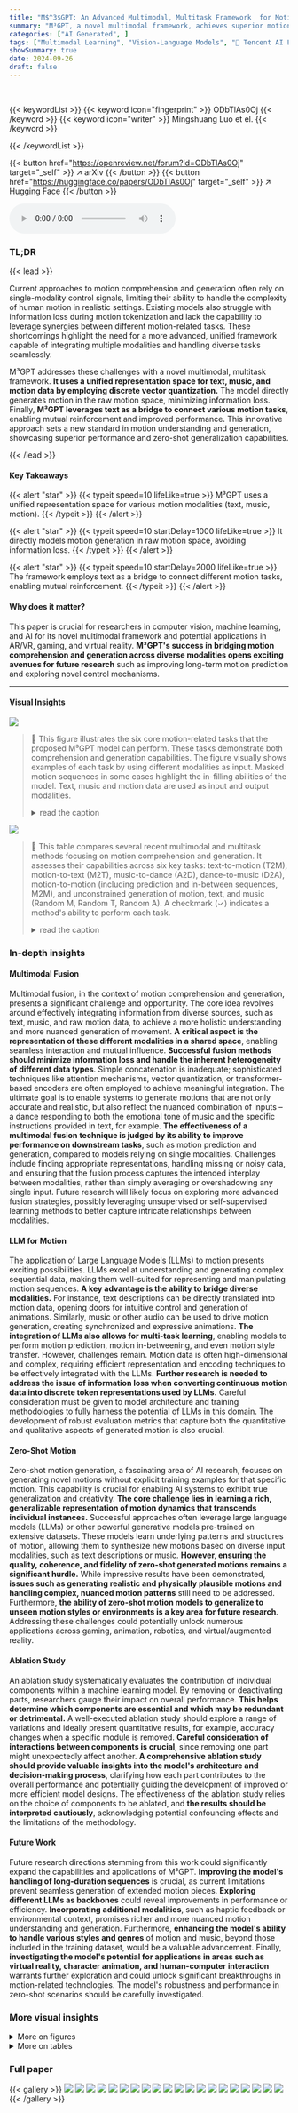 ```yaml
---
title: "M$^3$GPT: An Advanced Multimodal, Multitask Framework  for Motion Comprehension and Generation"
summary: "M³GPT, a novel multimodal framework, achieves superior motion comprehension and generation by integrating text, music, and motion data into a unified LLM representation."
categories: ["AI Generated", ]
tags: ["Multimodal Learning", "Vision-Language Models", "🏢 Tencent AI Lab",]
showSummary: true
date: 2024-09-26
draft: false
---
```


<br>

{{< keywordList >}}
{{< keyword icon="fingerprint" >}} ODbTlAs0Oj {{< /keyword >}}
{{< keyword icon="writer" >}} Mingshuang Luo et el. {{< /keyword >}}
 
{{< /keywordList >}}

{{< button href="https://openreview.net/forum?id=ODbTlAs0Oj" target="_self" >}}
↗ arXiv
{{< /button >}}
{{< button href="https://huggingface.co/papers/ODbTlAs0Oj" target="_self" >}}
↗ Hugging Face
{{< /button >}}



<audio controls>
    <source src="https://ai-paper-reviewer.com/ODbTlAs0Oj/podcast.wav" type="audio/wav">
    Your browser does not support the audio element.
</audio>


### TL;DR


{{< lead >}}

Current approaches to motion comprehension and generation often rely on single-modality control signals, limiting their ability to handle the complexity of human motion in realistic settings.  Existing models also struggle with information loss during motion tokenization and lack the capability to leverage synergies between different motion-related tasks.  These shortcomings highlight the need for a more advanced, unified framework capable of integrating multiple modalities and handling diverse tasks seamlessly.



M³GPT addresses these challenges with a novel multimodal, multitask framework. **It uses a unified representation space for text, music, and motion data by employing discrete vector quantization.** The model directly generates motion in the raw motion space, minimizing information loss.  Finally, **M³GPT leverages text as a bridge to connect various motion tasks**, enabling mutual reinforcement and improved performance. This innovative approach sets a new standard in motion understanding and generation, showcasing superior performance and zero-shot generalization capabilities.

{{< /lead >}}


#### Key Takeaways

{{< alert "star" >}}
{{< typeit speed=10 lifeLike=true >}} M³GPT uses a unified representation space for various motion modalities (text, music, motion). {{< /typeit >}}
{{< /alert >}}

{{< alert "star" >}}
{{< typeit speed=10 startDelay=1000 lifeLike=true >}} It directly models motion generation in raw motion space, avoiding information loss. {{< /typeit >}}
{{< /alert >}}

{{< alert "star" >}}
{{< typeit speed=10 startDelay=2000 lifeLike=true >}} The framework employs text as a bridge to connect different motion tasks, enabling mutual reinforcement. {{< /typeit >}}
{{< /alert >}}

#### Why does it matter?
This paper is crucial for researchers in computer vision, machine learning, and AI for its novel multimodal framework and potential applications in AR/VR, gaming, and virtual reality.  **M³GPT's success in bridging motion comprehension and generation across diverse modalities opens exciting avenues for future research** such as improving long-term motion prediction and exploring novel control mechanisms.

------
#### Visual Insights



![](https://ai-paper-reviewer.com/ODbTlAs0Oj/figures_0_1.jpg)

> 🔼 This figure illustrates the six core motion-related tasks that the proposed M³GPT model can perform.  These tasks demonstrate both comprehension and generation capabilities. The figure visually shows examples of each task by using different modalities as input. Masked motion sequences in some cases highlight the in-filling abilities of the model.  Text, music and motion data are used as input and output modalities.
> <details>
> <summary>read the caption</summary>
> Figure 1: M³GPT can handle core motion comprehension and generation tasks, including text-to-motion, motion-to-text, music-to-dance, dance-to-music, motion prediction, and motion in-between. The motion sequences within the dashed-line areas are masked in the input.
> </details>





![](https://ai-paper-reviewer.com/ODbTlAs0Oj/tables_2_1.jpg)

> 🔼 This table compares several recent multimodal and multitask methods focusing on motion comprehension and generation.  It assesses their capabilities across six key tasks: text-to-motion (T2M), motion-to-text (M2T), music-to-dance (A2D), dance-to-music (D2A), motion-to-motion (including prediction and in-between sequences, M2M), and unconstrained generation of motion, text, and music (Random M, Random T, Random A). A checkmark (✓) indicates a method's ability to perform each task.
> <details>
> <summary>read the caption</summary>
> Table 1: Comparison of recent multimodal, multitask methods across various motion comprehension and generation tasks. T2M: text-to-motion; M2T: motion-to-text; A2D: music-to-dance; D2A: dance-to-music; M2M: motion-to-motion that includes motion prediction and motion in-between. Random M, Random T, and Random A represent the unconstrained generation of motion, text, and music³, respectively.
> </details>





### In-depth insights


#### Multimodal Fusion
Multimodal fusion, in the context of motion comprehension and generation, presents a significant challenge and opportunity.  The core idea revolves around effectively integrating information from diverse sources, such as text, music, and raw motion data, to achieve a more holistic understanding and more nuanced generation of movement.  **A critical aspect is the representation of these different modalities in a shared space**, enabling seamless interaction and mutual influence.  **Successful fusion methods should minimize information loss and handle the inherent heterogeneity of different data types**. Simple concatenation is inadequate; sophisticated techniques like attention mechanisms, vector quantization, or transformer-based encoders are often employed to achieve meaningful integration.  The ultimate goal is to enable systems to generate motions that are not only accurate and realistic, but also reflect the nuanced combination of inputs – a dance responding to both the emotional tone of music and the specific instructions provided in text, for example. **The effectiveness of a multimodal fusion technique is judged by its ability to improve performance on downstream tasks**, such as motion prediction and generation, compared to models relying on single modalities.  Challenges include finding appropriate representations, handling missing or noisy data, and ensuring that the fusion process captures the intended interplay between modalities, rather than simply averaging or overshadowing any single input.  Future research will likely focus on exploring more advanced fusion strategies, possibly leveraging unsupervised or self-supervised learning methods to better capture intricate relationships between modalities.

#### LLM for Motion
The application of Large Language Models (LLMs) to motion presents exciting possibilities. LLMs excel at understanding and generating complex sequential data, making them well-suited for representing and manipulating motion sequences.  **A key advantage is the ability to bridge diverse modalities.**  For instance, text descriptions can be directly translated into motion data, opening doors for intuitive control and generation of animations.  Similarly, music or other audio can be used to drive motion generation, creating synchronized and expressive animations. **The integration of LLMs also allows for multi-task learning**, enabling models to perform motion prediction, motion in-betweening, and even motion style transfer.  However, challenges remain. Motion data is often high-dimensional and complex, requiring efficient representation and encoding techniques to be effectively integrated with the LLMs.  **Further research is needed to address the issue of information loss when converting continuous motion data into discrete token representations used by LLMs.**  Careful consideration must be given to model architecture and training methodologies to fully harness the potential of LLMs in this domain. The development of robust evaluation metrics that capture both the quantitative and qualitative aspects of generated motion is also crucial.

#### Zero-Shot Motion
Zero-shot motion generation, a fascinating area of AI research, focuses on generating novel motions without explicit training examples for that specific motion.  This capability is crucial for enabling AI systems to exhibit true generalization and creativity.  **The core challenge lies in learning a rich, generalizable representation of motion dynamics that transcends individual instances.**  Successful approaches often leverage large language models (LLMs) or other powerful generative models pre-trained on extensive datasets.  These models learn underlying patterns and structures of motion, allowing them to synthesize new motions based on diverse input modalities, such as text descriptions or music. **However, ensuring the quality, coherence, and fidelity of zero-shot generated motions remains a significant hurdle.**  While impressive results have been demonstrated,  **issues such as generating realistic and physically plausible motions and handling complex, nuanced motion patterns** still need to be addressed. Furthermore, **the ability of zero-shot motion models to generalize to unseen motion styles or environments is a key area for future research**. Addressing these challenges could potentially unlock numerous applications across gaming, animation, robotics, and virtual/augmented reality.

#### Ablation Study
An ablation study systematically evaluates the contribution of individual components within a machine learning model.  By removing or deactivating parts, researchers gauge their impact on overall performance.  **This helps determine which components are essential and which may be redundant or detrimental.**  A well-executed ablation study should explore a range of variations and ideally present quantitative results, for example, accuracy changes when a specific module is removed. **Careful consideration of interactions between components is crucial**, since removing one part might unexpectedly affect another.  **A comprehensive ablation study should provide valuable insights into the model's architecture and decision-making process**, clarifying how each part contributes to the overall performance and potentially guiding the development of improved or more efficient model designs.  The effectiveness of the ablation study relies on the choice of components to be ablated, and **the results should be interpreted cautiously**, acknowledging potential confounding effects and the limitations of the methodology.

#### Future Work
Future research directions stemming from this work could significantly expand the capabilities and applications of M³GPT.  **Improving the model's handling of long-duration sequences** is crucial, as current limitations prevent seamless generation of extended motion pieces.  **Exploring different LLMs as backbones** could reveal improvements in performance or efficiency.  **Incorporating additional modalities**, such as haptic feedback or environmental context, promises richer and more nuanced motion understanding and generation.  Furthermore, **enhancing the model's ability to handle various styles and genres** of motion and music, beyond those included in the training dataset, would be a valuable advancement.  Finally, **investigating the model's potential for applications in areas such as virtual reality, character animation, and human-computer interaction** warrants further exploration and could unlock significant breakthroughs in motion-related technologies. The model's robustness and performance in zero-shot scenarios should be carefully investigated.


### More visual insights

<details>
<summary>More on figures
</summary>


![](https://ai-paper-reviewer.com/ODbTlAs0Oj/figures_3_1.jpg)

> 🔼 This figure shows a detailed overview of the M³GPT framework's architecture and training process.  M³GPT leverages multimodal tokenizers to convert raw motion and music data into discrete tokens, which are then processed by a motion-aware language model (LLM). The training is a three-stage process: 1) Training of Multimodal Tokenizers: This stage focuses on training separate tokenizers for text, music, and motion data. These tokenizers convert the raw data into discrete tokens that can be understood by the LLM. 2) Pre-training LLM:  In this stage, the LLM is pre-trained on a large dataset of multimodal data, enabling it to understand the relationships between different modalities (text, music, motion).  3) Instruction Tuning LLM: This stage fine-tunes the pre-trained LLM using task-specific instructions, allowing it to perform various motion-related tasks, such as text-to-motion, music-to-dance, and motion prediction.
> <details>
> <summary>read the caption</summary>
> Figure 2: An overview of the M³GPT framework. M³GPT consists of multimodal tokenizers and a motion-aware language model. The training process of M³GPT consists of three stages: multimodal tokenizers training, modality-alignment pre-training, and instruction tuning.
> </details>



![](https://ai-paper-reviewer.com/ODbTlAs0Oj/figures_9_1.jpg)

> 🔼 This figure shows two examples of M³GPT's zero-shot generalization capabilities in dance generation. (a) demonstrates long-duration dance generation, where M³GPT generates a coherent dance sequence from a single music input by recursively generating short segments. (b) demonstrates music and text-conditioned dance generation, where M³GPT generates a dance sequence that both synchronizes with a music input and incorporates actions described in a text input.
> <details>
> <summary>read the caption</summary>
> Figure 3: Qualitative results for long-term dance and music-text conditioned dance generation of M³GPT.
> </details>



![](https://ai-paper-reviewer.com/ODbTlAs0Oj/figures_14_1.jpg)

> 🔼 This figure illustrates the architecture of the M³GPT framework, highlighting the three main components: multimodal tokenizers (for compressing raw motion and music data into discrete tokens), a motion-aware language model (LLM) that understands and generates motion tokens, and a three-stage training process. The training process consists of multimodal tokenizer training, modality alignment pre-training, and instruction tuning to improve the model's ability to comprehend and generate motion.
> <details>
> <summary>read the caption</summary>
> Figure 2: An overview of the M³GPT framework. M³GPT consists of multimodal tokenizers and a motion-aware language model. The training process of M³GPT consists of three stages: multimodal tokenizers training, modality-alignment pre-training, and instruction tuning.
> </details>



![](https://ai-paper-reviewer.com/ODbTlAs0Oj/figures_16_1.jpg)

> 🔼 This figure shows the overall framework of M³GPT, which comprises three main components: multimodal tokenizers, a motion-aware language model, and a three-stage training process.  The tokenizers are responsible for converting raw motion and music data into discrete tokens, allowing seamless integration with text. The language model leverages these tokens to perform various motion-related tasks. The three-stage training process includes training the tokenizers, pre-training the model for modality alignment, and finally fine-tuning it using instructions. This iterative process enables M³GPT to effectively handle diverse motion-related tasks.
> <details>
> <summary>read the caption</summary>
> Figure 2: An overview of the M³GPT framework. M³GPT consists of multimodal tokenizers and a motion-aware language model. The training process of M³GPT consists of three stages: multimodal tokenizers training, modality-alignment pre-training, and instruction tuning.
> </details>



![](https://ai-paper-reviewer.com/ODbTlAs0Oj/figures_19_1.jpg)

> 🔼 This figure presents a visual overview of the M³GPT framework, detailing its three core components: multimodal tokenizers, a motion-aware language model, and the three-stage training process.  The tokenizers are responsible for converting raw data (text, music, motion) into a unified representation. The motion-aware language model then processes these unified representations, learning to generate motion data given various inputs. The training process is depicted in three stages:  First, the multimodal tokenizers are trained. Second, a modality-alignment pre-training phase occurs to align and unify representations.  Finally, an instruction tuning phase further refines the model's ability to follow instructions for generating motion.
> <details>
> <summary>read the caption</summary>
> Figure 2: An overview of the M³GPT framework. M³GPT consists of multimodal tokenizers and a motion-aware language model. The training process of M³GPT consists of three stages: multimodal tokenizers training, modality-alignment pre-training, and instruction tuning.
> </details>



![](https://ai-paper-reviewer.com/ODbTlAs0Oj/figures_20_1.jpg)

> 🔼 This figure illustrates the architecture of the M³GPT framework, which comprises three main components: multimodal tokenizers (for converting raw motion and music data into discrete tokens), a motion-aware language model (based on LLMs, to understand and generate motion tokens), and a three-stage training process (multimodal tokenizers training, modality-alignment pre-training, and instruction tuning).  The diagram visually depicts the flow of data through these components and highlights the interactions between them during training and inference.
> <details>
> <summary>read the caption</summary>
> Figure 2: An overview of the M³GPT framework. M³GPT consists of multimodal tokenizers and a motion-aware language model. The training process of M³GPT consists of three stages: multimodal tokenizers training, modality-alignment pre-training, and instruction tuning.
> </details>



</details>




<details>
<summary>More on tables
</summary>


![](https://ai-paper-reviewer.com/ODbTlAs0Oj/tables_7_1.jpg)
> 🔼 This table presents the ablation study results to demonstrate the effectiveness of synergy learning and joint optimization of the language model (LLM) and motion de-tokenizer in the M³GPT model.  It compares the performance of different model configurations across two tasks: text-to-motion and music-to-dance. The configurations vary in terms of whether or not joint optimization and additional auxiliary tasks (T2D and A2T) are included.  Metrics like FID, Diversity, R-Precision, and BAS are used to assess performance. The table shows the improved results when both joint optimization and synergy learning are applied, indicating the effectiveness of the M³GPT's multitask learning strategy.
> <details>
> <summary>read the caption</summary>
> Table 2: Evaluation of synergy learning and joint optimization of LLM and motion de-tokenizer on Text-to-Motion (Motion-X [29]) and Music-to-Dance (AIST++ [24]). T2M: Text-to-Motion. A2D: Music-to-Dance. T2D: Text-to-Dance. A2T: Music-to-Text. Trained single task refers to a model trained and tested on a single task. Pre-trained and Instruction-tuned indicate the model after pre-training (stage2) and instruction tuning (stage3), followed by direct testing on each task. The arrows (↑) indicate that higher values are better. The arrows (↓) indicate that smaller values are better. Bold indicates the best result.
> </details>

![](https://ai-paper-reviewer.com/ODbTlAs0Oj/tables_8_1.jpg)
> 🔼 This table compares several state-of-the-art multimodal and multitask methods for motion comprehension and generation.  It assesses their capabilities across six tasks: text-to-motion (T2M), motion-to-text (M2T), music-to-dance (A2D), dance-to-music (D2A), motion-to-motion (M2M - encompassing prediction and in-betweening), and unconstrained generation of motion, text, and music.  The table helps illustrate the unique capabilities of M³GPT (the authors' proposed method) in handling multiple modalities and tasks simultaneously.
> <details>
> <summary>read the caption</summary>
> Table 1: Comparison of recent multimodal, multitask methods across various motion comprehension and generation tasks. T2M: text-to-motion; M2T: motion-to-text; A2D: music-to-dance; D2A: dance-to-music; M2M: motion-to-motion that includes motion prediction and motion in-between. Random M, Random T, and Random A represent the unconstrained generation of motion, text, and music³, respectively.
> </details>

![](https://ai-paper-reviewer.com/ODbTlAs0Oj/tables_8_2.jpg)
> 🔼 This table compares the performance of M³GPT with other state-of-the-art models on the Motion-X dataset for four tasks: text-to-motion, motion-to-text, motion prediction, and motion in-between.  The metrics used for evaluation are R TOP1, FID, Div, R TOP3, Bleu@4, CIDEr, and MPJPE. The table highlights that M³GPT achieves competitive performance, particularly when fine-tuned on a single task, indicating the effectiveness of its multitask training approach.
> <details>
> <summary>read the caption</summary>
> Table 3: Comparison results on Motion-X [29] dataset. The evaluation metrics are computed using the encoder introduced in Appendix A. Empty columns of previous methods indicate that they can not handle the task. Instruction-tuned only T2M indicates the model that is initially pre-trained on multiple tasks, followed by instruction tuning solely on text-to-motion task.
> </details>

![](https://ai-paper-reviewer.com/ODbTlAs0Oj/tables_8_3.jpg)
> 🔼 This table compares several state-of-the-art multimodal and multitask methods for motion comprehension and generation. It evaluates their performance across six core tasks: text-to-motion (T2M), motion-to-text (M2T), music-to-dance (A2D), dance-to-music (D2A), motion-to-motion (including prediction and in-between), and unconstrained generation of motion, text, and music.  The table helps to illustrate the capabilities and limitations of each approach in handling different modalities and task combinations.
> <details>
> <summary>read the caption</summary>
> Table 1: Comparison of recent multimodal, multitask methods across various motion comprehension and generation tasks. T2M: text-to-motion; M2T: motion-to-text; A2D: music-to-dance; D2A: dance-to-music; M2M: motion-to-motion that includes motion prediction and motion in-between. Random M, Random T, and Random A represent the unconstrained generation of motion, text, and music, respectively.
> </details>

![](https://ai-paper-reviewer.com/ODbTlAs0Oj/tables_8_4.jpg)
> 🔼 This table compares different training strategies for the M³GPT model on two tasks: Text-to-Motion and Music-to-Dance.  It shows the impact of jointly optimizing the Language Model (LLM) and motion detokenizer, and the effect of adding auxiliary tasks (Text-to-Dance and Music-to-Text) to enhance synergy between the tasks. The results are evaluated using standard metrics for each task, such as FID, Diversity, and R-Precision, allowing a direct comparison of various training methods. The table highlights that joint optimization and the inclusion of auxiliary tasks lead to significant improvements in performance.
> <details>
> <summary>read the caption</summary>
> Table 2: Evaluation of synergy learning and joint optimization of LLM and motion de-tokenizer on Text-to-Motion (Motion-X [29]) and Music-to-Dance (AIST++ [24]). T2M: Text-to-Motion. A2D: Music-to-Dance. T2D: Text-to-Dance. A2T: Music-to-Text. Trained single task refers to a model trained and tested on a single task. Pre-trained and Instruction-tuned indicate the model after pre-training (stage2) and instruction tuning (stage3), followed by direct testing on each task. The arrows (↑) indicate that higher values are better. The arrows (↓) indicate that smaller values are better. Bold indicates the best result.
> </details>

![](https://ai-paper-reviewer.com/ODbTlAs0Oj/tables_15_1.jpg)
> 🔼 This table compares several state-of-the-art multimodal and multitask methods in motion comprehension and generation.  It assesses their capabilities across six key tasks: text-to-motion (T2M), motion-to-text (M2T), music-to-dance (A2D), dance-to-music (D2A), motion-to-motion (M2M, including prediction and in-between), and unconstrained generation of motion, text, and music. The table helps to illustrate the relative strengths and weaknesses of each method in handling different types of multimodal motion tasks.
> <details>
> <summary>read the caption</summary>
> Table 1: Comparison of recent multimodal, multitask methods across various motion comprehension and generation tasks. T2M: text-to-motion; M2T: motion-to-text; A2D: music-to-dance; D2A: dance-to-music; M2M: motion-to-motion that includes motion prediction and motion in-between. Random M, Random T, and Random A represent the unconstrained generation of motion, text, and music³, respectively.
> </details>

![](https://ai-paper-reviewer.com/ODbTlAs0Oj/tables_16_1.jpg)
> 🔼 This table presents the ablation study results to show the effectiveness of synergy learning and joint optimization of LLM and motion de-tokenizer. It compares the performance of different model variations on Text-to-Motion and Music-to-Dance tasks, highlighting the impact of adding auxiliary tasks (T2D, A2T) and joint optimization of the motion de-tokenizer.  The metrics used are R-TOP1, FID, Div for text-to-motion and FIDk, Divk, BAS for music-to-dance.
> <details>
> <summary>read the caption</summary>
> Table 2: Evaluation of synergy learning and joint optimization of LLM and motion de-tokenizer on Text-to-Motion (Motion-X [29]) and Music-to-Dance (AIST++ [24]). T2M: Text-to-Motion. A2D: Music-to-Dance. T2D: Text-to-Dance. A2T: Music-to-Text. Trained single task refers to a model trained and tested on a single task. Pre-trained and Instruction-tuned indicate the model after pre-training (stage2) and instruction tuning (stage3), followed by direct testing on each task. The arrows (↑) indicate that higher values are better. The arrows (↓) indicate that smaller values are better. Bold indicates the best result.
> </details>

![](https://ai-paper-reviewer.com/ODbTlAs0Oj/tables_17_1.jpg)
> 🔼 This table compares several existing multimodal and multitask methods for motion comprehension and generation, highlighting their capabilities across various tasks.  The tasks include text-to-motion (T2M), motion-to-text (M2T), music-to-dance (A2D), dance-to-music (D2A), motion-to-motion (including prediction and in-betweening - M2M), and unconstrained generation of motion, text, and music (Random M, Random T, Random A).  A checkmark indicates the method's ability to perform each specific task.
> <details>
> <summary>read the caption</summary>
> Table 1: Comparison of recent multimodal, multitask methods across various motion comprehension and generation tasks. T2M: text-to-motion; M2T: motion-to-text; A2D: music-to-dance; D2A: dance-to-music; M2M: motion-to-motion that includes motion prediction and motion in-between. Random M, Random T, and Random A represent the unconstrained generation of motion, text, and music³, respectively.
> </details>

![](https://ai-paper-reviewer.com/ODbTlAs0Oj/tables_17_2.jpg)
> 🔼 This table presents a comparison of various methods on the Motion-X dataset for several motion-related tasks.  It shows the performance of different methods across four core tasks: text-to-motion, motion-to-text, motion prediction, and motion in-between.  The metrics used for evaluation include R-Precision, FID, Diversity, Bleu, CIDEr, and BertScore, reflecting different aspects of motion generation and comprehension quality.  The 'Instruction-tuned only T2M' column highlights the performance when the model is initially pre-trained on multiple tasks and then fine-tuned specifically for the text-to-motion task.
> <details>
> <summary>read the caption</summary>
> Table 3: Comparison results on Motion-X [29] dataset. The evaluation metrics are computed using the encoder introduced in Appendix A. Empty columns of previous methods indicate that they can not handle the task. Instruction-tuned only T2M indicates the model that is initially pre-trained on multiple tasks, followed by instruction tuning solely on text-to-motion task.
> </details>

![](https://ai-paper-reviewer.com/ODbTlAs0Oj/tables_17_3.jpg)
> 🔼 This table presents the ablation study results, comparing different training strategies for the M³GPT model on two tasks: Text-to-Motion and Music-to-Dance. It shows the impact of joint optimization of the Language Model (LLM) and motion de-tokenizer, and the synergy gained by including auxiliary tasks (Text-to-Dance and Music-to-Text) in the training process.  The results are presented in terms of several metrics for each task, showing the performance improvements from various model configurations.
> <details>
> <summary>read the caption</summary>
> Table 2: Evaluation of synergy learning and joint optimization of LLM and motion de-tokenizer on Text-to-Motion (Motion-X [29]) and Music-to-Dance (AIST++ [24]). T2M: Text-to-Motion. A2D: Music-to-Dance. T2D: Text-to-Dance. A2T: Music-to-Text. Trained single task refers to a model trained and tested on a single task. Pre-trained and Instruction-tuned indicate the model after pre-training (stage2) and instruction tuning (stage3), followed by direct testing on each task. The arrows (↑) indicate that higher values are better. The arrows (↓) indicate that smaller values are better. Bold indicates the best result.
> </details>

![](https://ai-paper-reviewer.com/ODbTlAs0Oj/tables_17_4.jpg)
> 🔼 This table presents the ablation study results focusing on two aspects: the effectiveness of joint optimization of LLM and motion de-tokenizer and the synergy learning of multitasks.  It compares the performance of different model variations across text-to-motion and music-to-dance tasks, highlighting the impact of joint optimization and the inclusion of auxiliary tasks (text-to-dance and music-to-text) on the overall results.  The metrics used include FID, diversity (Div), and R-precision for text-to-motion, and FIDk, diversity (Divk), and BAS for music-to-dance, reflecting both the quality and diversity of the generated motions/dances.
> <details>
> <summary>read the caption</summary>
> Table 2: Evaluation of synergy learning and joint optimization of LLM and motion de-tokenizer on Text-to-Motion (Motion-X [29]) and Music-to-Dance (AIST++ [24]). T2M: Text-to-Motion. A2D: Music-to-Dance. T2D: Text-to-Dance. A2T: Music-to-Text. Trained single task refers to a model trained and tested on a single task. Pre-trained and Instruction-tuned indicate the model after pre-training (stage2) and instruction tuning (stage3), followed by direct testing on each task. The arrows (↑) indicate that higher values are better. The arrows (↓) indicate that smaller values are better. Bold indicates the best result.
> </details>

![](https://ai-paper-reviewer.com/ODbTlAs0Oj/tables_18_1.jpg)
> 🔼 This table presents the ablation study results, comparing different training methods and their effects on text-to-motion and music-to-dance tasks. It shows the impact of jointly optimizing the language model (LLM) and motion detokenizer, as well as the effect of including synergy learning via auxiliary tasks (text-to-dance and music-to-text). The results are evaluated using standard metrics for each task, and the comparison highlights the benefits of the proposed training strategies in enhancing both fidelity and diversity of generated motions and dances.
> <details>
> <summary>read the caption</summary>
> Table 2: Evaluation of synergy learning and joint optimization of LLM and motion de-tokenizer on Text-to-Motion (Motion-X [29]) and Music-to-Dance (AIST++ [24]). T2M: Text-to-Motion. A2D: Music-to-Dance. T2D: Text-to-Dance. A2T: Music-to-Text. Trained single task refers to a model trained and tested on a single task. Pre-trained and Instruction-tuned indicate the model after pre-training (stage2) and instruction tuning (stage3), followed by direct testing on each task. The arrows (↑) indicate that higher values are better. The arrows (↓) indicate that smaller values are better. Bold indicates the best result.
> </details>

![](https://ai-paper-reviewer.com/ODbTlAs0Oj/tables_18_2.jpg)
> 🔼 This table presents the ablation study results to show the effectiveness of the synergy learning and joint optimization of LLM and motion de-tokenizer on two tasks: Text-to-Motion and Music-to-Dance.  It compares different model configurations, showing the performance impact of adding auxiliary tasks (T2D and A2T), re-optimizing the motion de-tokenizer, and the effects of pre-training and instruction-tuning stages.  The results, in terms of metrics like R-Precision, FID, and Diversity, highlight the impact of these choices on the accuracy and quality of motion and dance generation.
> <details>
> <summary>read the caption</summary>
> Table 2: Evaluation of synergy learning and joint optimization of LLM and motion de-tokenizer on Text-to-Motion (Motion-X [29]) and Music-to-Dance (AIST++ [24]). T2M: Text-to-Motion. A2D: Music-to-Dance. T2D: Text-to-Dance. A2T: Music-to-Text. Trained single task refers to a model trained and tested on a single task. Pre-trained and Instruction-tuned indicate the model after pre-training (stage2) and instruction tuning (stage3), followed by direct testing on each task. The arrows (↑) indicate that higher values are better. The arrows (↓) indicate that smaller values are better. Bold indicates the best result.
> </details>

</details>




### Full paper

{{< gallery >}}
<img src="https://ai-paper-reviewer.com/ODbTlAs0Oj/1.png" class="grid-w50 md:grid-w33 xl:grid-w25" />
<img src="https://ai-paper-reviewer.com/ODbTlAs0Oj/2.png" class="grid-w50 md:grid-w33 xl:grid-w25" />
<img src="https://ai-paper-reviewer.com/ODbTlAs0Oj/3.png" class="grid-w50 md:grid-w33 xl:grid-w25" />
<img src="https://ai-paper-reviewer.com/ODbTlAs0Oj/4.png" class="grid-w50 md:grid-w33 xl:grid-w25" />
<img src="https://ai-paper-reviewer.com/ODbTlAs0Oj/5.png" class="grid-w50 md:grid-w33 xl:grid-w25" />
<img src="https://ai-paper-reviewer.com/ODbTlAs0Oj/6.png" class="grid-w50 md:grid-w33 xl:grid-w25" />
<img src="https://ai-paper-reviewer.com/ODbTlAs0Oj/7.png" class="grid-w50 md:grid-w33 xl:grid-w25" />
<img src="https://ai-paper-reviewer.com/ODbTlAs0Oj/8.png" class="grid-w50 md:grid-w33 xl:grid-w25" />
<img src="https://ai-paper-reviewer.com/ODbTlAs0Oj/9.png" class="grid-w50 md:grid-w33 xl:grid-w25" />
<img src="https://ai-paper-reviewer.com/ODbTlAs0Oj/10.png" class="grid-w50 md:grid-w33 xl:grid-w25" />
<img src="https://ai-paper-reviewer.com/ODbTlAs0Oj/11.png" class="grid-w50 md:grid-w33 xl:grid-w25" />
<img src="https://ai-paper-reviewer.com/ODbTlAs0Oj/12.png" class="grid-w50 md:grid-w33 xl:grid-w25" />
<img src="https://ai-paper-reviewer.com/ODbTlAs0Oj/13.png" class="grid-w50 md:grid-w33 xl:grid-w25" />
<img src="https://ai-paper-reviewer.com/ODbTlAs0Oj/14.png" class="grid-w50 md:grid-w33 xl:grid-w25" />
<img src="https://ai-paper-reviewer.com/ODbTlAs0Oj/15.png" class="grid-w50 md:grid-w33 xl:grid-w25" />
<img src="https://ai-paper-reviewer.com/ODbTlAs0Oj/16.png" class="grid-w50 md:grid-w33 xl:grid-w25" />
<img src="https://ai-paper-reviewer.com/ODbTlAs0Oj/17.png" class="grid-w50 md:grid-w33 xl:grid-w25" />
<img src="https://ai-paper-reviewer.com/ODbTlAs0Oj/18.png" class="grid-w50 md:grid-w33 xl:grid-w25" />
<img src="https://ai-paper-reviewer.com/ODbTlAs0Oj/19.png" class="grid-w50 md:grid-w33 xl:grid-w25" />
<img src="https://ai-paper-reviewer.com/ODbTlAs0Oj/20.png" class="grid-w50 md:grid-w33 xl:grid-w25" />
{{< /gallery >}}
